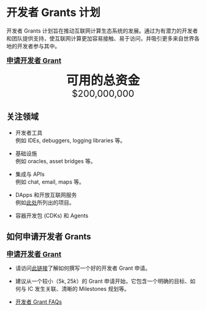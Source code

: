 # 开发者 Grants 计划

开发者 Grants 计划旨在推动互联网计算生态系统的发展。通过为有潜力的开发者和团队提供支持，使互联网计算更加容易接触、易于访问，并吸引更多来自世界各地的开发者参与其中。

<font size="4"><a href="https://dfinity.submittable.com/submit"><b>申请开发者 Grant</b></a></font>

<center><font size="6"><b>可用的总资金</b></font></center>
<center><font size="5">$200,000,000</font></center>

## 关注领域

- 开发者工具  
  例如 IDEs, debuggers, logging libraries 等。

- 基础设施  
  例如 oracles, asset bridges 等。

- 集成与 APIs  
  例如 chat, email, maps 等。

- DApps 和开放互联网服务  
  例如[此处](https://github.com/dfinity/grant-rfps/blob/main/requests-for-startups.md)所列出的项目。

- 容器开发包 (CDKs) 和 Agents

## 如何申请开发者 Grants

<font size="4"><a href="https://dfinity.submittable.com/submit"><b>申请开发者 Grant</b></a></font>

- 请访问[此链接](https://medium.com/dfinity/how-to-write-the-perfect-developer-grant-application-8d1c53e6477c)了解如何撰写一个好的开发者 Grant 申请。

- 建议从一个较小（5k$, 25k$）的 Grant 申请开始，它包含一个明确的目标、如何与 IC 发生关联、清晰的 Milestones 规划等。

- [开发者 Grant FAQs](https://support.dfinity.org/hc/en-us/sections/8730977702804-Grants)
